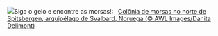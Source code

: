 ![](https://www.bing.com/th?id=OHR.WalrusNorway_PT-BR4604487839_UHD.jpg&w=1000)Siga o gelo e encontre as morsas!:&nbsp;&ensp;[Colônia de morsas no norte de Spitsbergen, arquipélago de Svalbard, Noruega (© AWL Images/Danita Delimont)](https://www.bing.com/th?id=OHR.WalrusNorway_PT-BR4604487839_UHD.jpg)
<br><br/>
